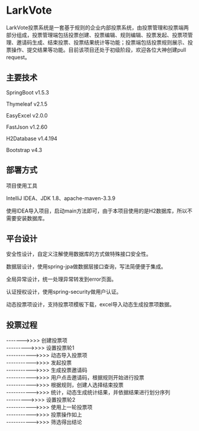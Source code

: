 # LarkVote
LarkVote投票系统是一套基于规则的企业内部投票系统，由投票管理和投票端两部分组成，投票管理端包括投票创建、投票编辑、规则编辑、投票发起、投票项管理、邀请码生成、结束投票、投票结果统计等功能；投票端包括投票规则展示、投票操作、提交结果等功能。目前该项目还处于初级阶段，欢迎各位大神创建pull request。

## 主要技术
SpringBoot v1.5.3

Thymeleaf v2.1.5

EasyExcel v2.0.0

FastJson v1.2.60

H2Database v1.4.194 

Bootstrap v4.3

## 部署方式
项目使用工具

IntelliJ IDEA、JDK 1.8、apache-maven-3.3.9

使用IDEA导入项目，启动main方法即可，由于本项目使用的是H2数据库，所以不需要安装数据库。
## 平台设计
安全性设计，自定义注解使用数据库的方式做特殊接口安全性。

数据层设计，使用spring-jpa做数据层接口查询，写法简便便于集成。

全局异常设计，统一处理异常转发到error页面。

认证授权设计，使用spring-security做用户认证。

动态投票项设计，支持投票项模板下载，excel导入动态生成投票项数据。

## 投票过程

------->>>> 创建投票项  
--------->>>> 设置投票轮1  
----------->>>> 动态导入投票项  
----------->>>> 发起投票  
----------->>>> 生成投票邀请码  
----------->>>> 用户点击邀请码，根据规则开始进行投票  
----------->>>> 根据规则，创建人选择结束投票  
----------->>>> 统计，动态生成统计结果，并依据结果进行划分序列  
--------->>>> 设置投票轮2  
----------->>>> 使用上一轮投票项  
----------->>>> 投票操作如上  
----------->>>> 筛选得出结论  
